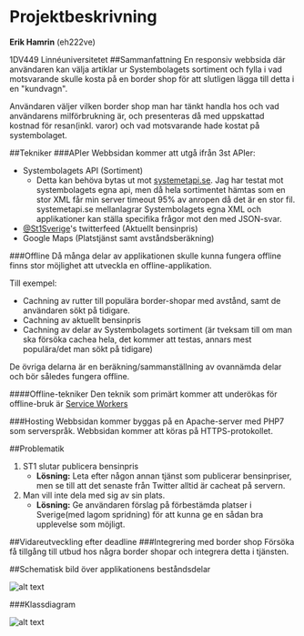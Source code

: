 # Projektbeskrivning
**Erik Hamrin** (eh222ve)

1DV449 Linnéuniversitetet
##Sammanfattning
En responsiv webbsida där användaren kan välja artiklar ur Systembolagets sortiment och fylla i vad motsvarande skulle kosta på en border shop för att slutligen lägga till detta i en "kundvagn".

Användaren väljer vilken border shop man har tänkt handla hos och vad användarens milförbrukning är, och presenteras då med uppskattad kostnad för resan(inkl. varor) och vad motsvarande hade kostat på systembolaget.

##Tekniker
###APIer
Webbsidan kommer att utgå ifrån 3st APIer:

 * Systembolagets API (Sortiment)
	 * Detta kan behöva bytas ut mot [systemetapi.se](http://systemetapi.se/). Jag har testat mot systembolagets egna api, men då hela sortimentet hämtas som en stor XML får min server timeout 95% av anropen då det är en stor fil. systemetapi.se mellanlagrar Systembolagets egna XML och applikationer kan ställa specifika frågor mot den med JSON-svar.
 * [@St1Sverige](https://twitter.com/st1sverige)'s twitterfeed (Aktuellt bensinpris)
 * Google Maps (Platstjänst samt avståndsberäkning)

###Offline
Då många delar av applikationen skulle kunna fungera offline finns stor möjlighet att utveckla en offline-applikation. 

Till exempel:

* Cachning av rutter till populära border-shopar med avstånd, samt de användaren sökt på tidigare.
* Cachning av aktuellt bensinpris
* Cachning av delar av Systembolagets sortiment (är tveksam till om man ska försöka cachea hela, det kommer att testas, annars mest populära/det man sökt på tidigare)

De övriga delarna är en beräkning/sammanställning av ovannämda delar och bör således fungera offline.

####Offline-tekniker
Den teknik som primärt kommer att underökas för offline-bruk är [Service Workers](http://www.html5rocks.com/en/tutorials/service-worker/introduction/)

###Hosting
Webbsidan kommer byggas på en Apache-server med PHP7 som serverspråk. Webbsidan kommer att köras på HTTPS-protokollet.

##Problematik
1. ST1 slutar publicera bensinpris
	* **Lösning:** Leta efter någon annan tjänst som publicerar bensinpriser, men se till att det senaste från Twitter alltid är cacheat på servern.
2. Man vill inte dela med sig av sin plats.
	* **Lösning:** Ge användaren förslag på förbestämda platser i Sverige(med lagom spridning) för att kunna ge en sådan bra upplevelse som möjligt.

##Vidareutveckling efter deadline
###Integrering med border shop
Försöka få tillgång till utbud hos några border shopar och integrera detta i tjänsten.


##Schematisk bild över applikationens beståndsdelar

![alt text](http://1dv449.erikhamrin.se/images/Alkoholrundan.png)

###Klassdiagram

![alt text](http://1dv449.erikhamrin.se/images/AlcoholRundanClassDiagram.png)
